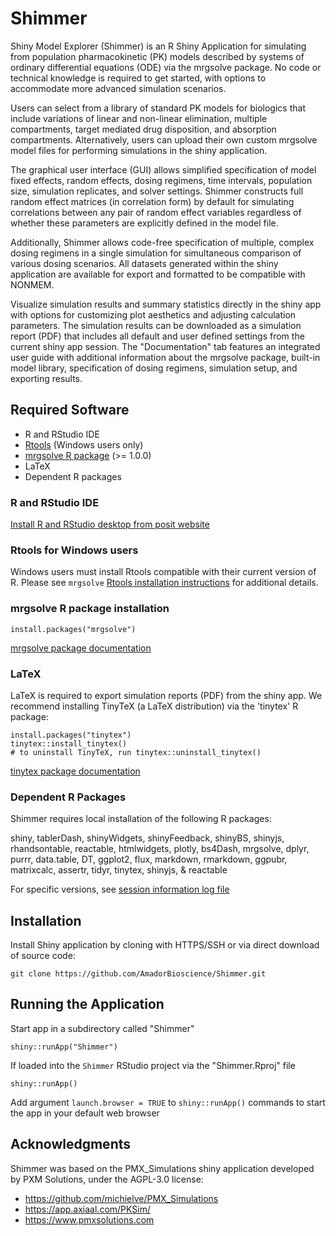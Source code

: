 # Shimmer

Shiny Model Explorer (Shimmer) is an R Shiny Application for simulating from population pharmacokinetic (PK) models described by systems of ordinary differential equations (ODE) via the mrgsolve package. No code or technical knowledge is required to get started, with options to accommodate more advanced simulation scenarios. 

Users can select from a library of standard PK models for biologics that include variations of linear and non-linear elimination, multiple compartments, target mediated drug disposition, and absorption compartments. Alternatively, users can upload their own custom mrgsolve model files for performing simulations in the shiny application.

The graphical user interface (GUI) allows simplified specification of model fixed effects, random effects, dosing regimens, time intervals, population size, simulation replicates, and solver settings. Shimmer constructs full random effect matrices (in correlation form) by default for simulating correlations between any pair of random effect variables regardless of whether these parameters are explicitly defined in the model file.  

Additionally, Shimmer allows code-free specification of multiple, complex dosing regimens in a single simulation for simultaneous comparison of various dosing scenarios. All datasets generated within the shiny application are available for export and formatted to be compatible with NONMEM. 

Visualize simulation results and summary statistics directly in the shiny app with options for customizing plot aesthetics and adjusting calculation parameters. The simulation results can be downloaded as a simulation report (PDF) that includes all default and user defined settings from the current shiny app session. The "Documentation" tab features an integrated user guide with additional information about the mrgsolve package, built-in model library, specification of dosing regimens, simulation setup, and exporting results. 


## Required Software

 * R and RStudio IDE
 * [Rtools](#rtools-for-windows-users) (Windows users only)
 * [mrgsolve R package](https://github.com/metrumresearchgroup/mrgsolve/wiki/mrgsolve-Installation) (>= 1.0.0) 
 * LaTeX
 * Dependent R packages
 
 
### R and RStudio IDE

[Install R and RStudio desktop from posit website](https://posit.co/download/rstudio-desktop/)


### Rtools for Windows users

Windows users must install Rtools compatible with their current version of R. Please see `mrgsolve` [Rtools installation instructions](https://github.com/metrumresearchgroup/mrgsolve/wiki/mrgsolve-Installation#windows-users) for additional details.


### mrgsolve R package installation

```{r}
install.packages("mrgsolve")
```

[mrgsolve package documentation](https://mrgsolve.org/)

 
### LaTeX

LaTeX is required to export simulation reports (PDF) from the shiny app. We recommend installing TinyTeX (a LaTeX distribution) via the 'tinytex' R package:

```{r}
install.packages("tinytex")
tinytex::install_tinytex()
# to uninstall TinyTeX, run tinytex::uninstall_tinytex() 
```

[tinytex package documentation](https://yihui.org/tinytex/)


### Dependent R Packages

Shimmer requires local installation of the following R packages:

shiny, tablerDash, shinyWidgets, shinyFeedback, shinyBS, shinyjs, rhandsontable, reactable, htmlwidgets, plotly, bs4Dash, mrgsolve, dplyr, purrr, data.table, DT, ggplot2, flux, markdown, rmarkdown, ggpubr, matrixcalc, assertr, tidyr, tinytex, shinyjs, & reactable

For specific versions, see [session information log file](www/session_information.txt)


## Installation

Install Shiny application by cloning with HTTPS/SSH or via direct download of source code:
```{bash}
git clone https://github.com/AmadorBioscience/Shimmer.git
```


## Running the Application

Start app in a subdirectory called "Shimmer"
```{r}
shiny::runApp("Shimmer")
```


If loaded into the `Shimmer` RStudio project via the "Shimmer.Rproj" file
```{r}
shiny::runApp()
```

Add argument `launch.browser = TRUE` to `shiny::runApp()` commands to start the app in your default web browser


## Acknowledgments

Shimmer was based on the PMX_Simulations shiny application developed by PXM Solutions, under the AGPL-3.0 license:

 * https://github.com/michielve/PMX_Simulations
 * https://app.axiaal.com/PKSim/
 * https://www.pmxsolutions.com

